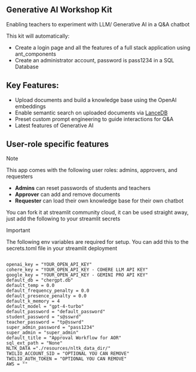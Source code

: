 ## Generative AI Workshop Kit
Enabling teachers to experiment with LLM/ Generative AI in a Q&A chatbot

This kit will automatically:
 - Create a login page and all the features of a full stack application using ant_components 
 - Create an administrator account, password is pass1234 in a SQL Database


## Key Features:
 -  Upload documents and build a knowledge base using the OpenAI embeddings
 -  Enable semantic search on uploaded documents via [LanceDB](https://lancedb.com/)
 -  Preset custom prompt engineering to guide interactions for Q&A
 -  Latest features of Generative AI


## User-role specific features
> [!NOTE]  
> This app comes with the following user roles: admins, approvers, and requesters
 - **Admins** can reset passwords of students and teachers
 - **Approver** can add and remove documents 
 - **Requester** can load their own knowledge base for their own chatbot

You can fork it at streamlit community cloud, it can be used straight away, just add the following to your streamlit secrets

> [!IMPORTANT]  
> The following env variables are required for setup. You can add this to the secrets.toml file in your streamlit deployment 
```

openai_key = "YOUR_OPEN_API_KEY"
cohere_key = "YOUR_OPEN_API_KEY - COHERE LLM API KEY"
google_key = "YOUR_OPEN_API_KEY - GEMINI PRO API KEY"
default_db = "chergpt.db"
default_temp = 0.0
default_frequency_penalty = 0.0
default_presence_penalty = 0.0
default_k_memory = 4
default_model = "gpt-4-turbo"
default_password = "default_password"
student_password = "s@sswrd"
teacher_password = "tp@sswrd"
super_admin_password = "pass1234"
super_admin = "super_admin"
default_title = "Approval Workflow for AOR"
sql_ext_path = "None"
NLTK_DATA ="./resources/nltk_data_dir/"
TWILIO_ACCOUNT_SID = "OPTIONAL YOU CAN REMOVE"
TWILIO_AUTH_TOKEN = "OPTIONAL YOU CAN REMOVE"
AWS = ""
```

